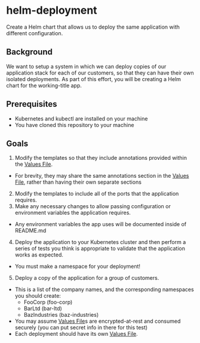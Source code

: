 # helm-deployment

Create a Helm chart that allows us to deploy the same application with different configuration.

## Background

We want to setup a system in which we can deploy copies of our application stack for each of our customers, so that they can have their own isolated deployments. As part of this effort, you will be creating a Helm chart for the working-title app.

## Prerequisites

- Kubernetes and kubectl are installed on your machine
- You have cloned this repository to your machine

## Goals

1. Modify the templates so that they include annotations provided within the [Values File](https://helm.sh/docs/chart_template_guide/values_files/).
  - For brevity, they may share the same annotations section in the [Values File](https://helm.sh/docs/chart_template_guide/values_files/), rather than having their own separate sections
2. Modify the templates to include all of the ports that the application requires.
3. Make any necessary changes to allow passing configuration or environment variables the application requires.
  - Any environment variables the app uses will be documented inside of README.md 
4. Deploy the application to your Kubernetes cluster and then perform a series of tests you think is appropriate to validate that the application works as expected.
  - You must make a namespace for your deployment!
5. Deploy a copy of the application for a group of customers.
  - This is a list of the company names, and the corresponding namespaces you should create:
    - FooCorp (foo-corp)
    - BarLtd (bar-ltd)
    - BazIndustries (baz-industries)
  - You may assume [Values File](https://helm.sh/docs/chart_template_guide/values_files/)s are encrypted-at-rest and consumed securely (you can put secret info in there for this test)
  - Each deployment should have its own [Values File](https://helm.sh/docs/chart_template_guide/values_files/).
